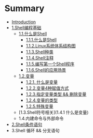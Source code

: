 # Summary

* [Introduction](README.md)
* [1.Shell编程基础](a-a.md)
  * [1.1.什么是Shell](a-a/aa.md)
    * [1.1.1.什么是Shell](a-a/aa.md)
    * [1.1.2.Linux系统体系结构图](a-a/aa.md)
    * [1.1.3.Shell种类](a-a/shellzhong-lei.md)
    * [1.1.4.Shell注释](a-a/shellzhu-shi.md)
    * [1.1.5.编写第一个Shell程序](a-a/113bian-xie-di-yi-ge-shell-cheng-xu.md)
    * [1.1.6.Shell的应用场景](a-a/shellde-ying-yong-chang-jing.md)
  * [1.2.变量](a-a/bian-liang.md)
    * [1.2.1. 什么是变量](a-a/shi-yao-shi-bian-liang.md)
    * [1.2.2.变量4种赋值方式](a-a/bian-liang-4-zhong-fu-zhi-fang-shi.md)
    * [1.2.3.指定变量类型 && 删除变量](a-a/zhi-ding-bian-liang-lei-xing-andand-shan-chu-bian-liang.md)
    * [1.2.4.变量的类型](a-a/bian-liang-de-lei-xing.md)
    * [1.2.5.特殊变量](a-a/te-shu-bian-liang.md)
  * [1.3.Shell符号相关](1.4.1 什么是变量)
  * 1.4.内建命令与外部命令
* [2.Shell条件语句](2shelltiao-jian-yu-ju.md)
* 3.Shell 循环 && 分支语句

